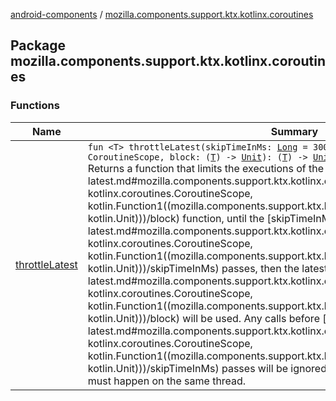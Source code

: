 [android-components](../index.md) / [mozilla.components.support.ktx.kotlinx.coroutines](./index.md)

## Package mozilla.components.support.ktx.kotlinx.coroutines

### Functions

| Name | Summary |
|---|---|
| [throttleLatest](throttle-latest.md) | `fun <T> throttleLatest(skipTimeInMs: `[`Long`](https://kotlinlang.org/api/latest/jvm/stdlib/kotlin/-long/index.html)` = 300L, coroutineScope: CoroutineScope, block: (`[`T`](throttle-latest.md#T)`) -> `[`Unit`](https://kotlinlang.org/api/latest/jvm/stdlib/kotlin/-unit/index.html)`): (`[`T`](throttle-latest.md#T)`) -> `[`Unit`](https://kotlinlang.org/api/latest/jvm/stdlib/kotlin/-unit/index.html)<br>Returns a function that limits the executions of the [block](throttle-latest.md#mozilla.components.support.ktx.kotlinx.coroutines$throttleLatest(kotlin.Long, kotlinx.coroutines.CoroutineScope, kotlin.Function1((mozilla.components.support.ktx.kotlinx.coroutines.throttleLatest.T, kotlin.Unit)))/block) function, until the [skipTimeInMs](throttle-latest.md#mozilla.components.support.ktx.kotlinx.coroutines$throttleLatest(kotlin.Long, kotlinx.coroutines.CoroutineScope, kotlin.Function1((mozilla.components.support.ktx.kotlinx.coroutines.throttleLatest.T, kotlin.Unit)))/skipTimeInMs) passes, then the latest value passed to [block](throttle-latest.md#mozilla.components.support.ktx.kotlinx.coroutines$throttleLatest(kotlin.Long, kotlinx.coroutines.CoroutineScope, kotlin.Function1((mozilla.components.support.ktx.kotlinx.coroutines.throttleLatest.T, kotlin.Unit)))/block) will be used. Any calls before [skipTimeInMs](throttle-latest.md#mozilla.components.support.ktx.kotlinx.coroutines$throttleLatest(kotlin.Long, kotlinx.coroutines.CoroutineScope, kotlin.Function1((mozilla.components.support.ktx.kotlinx.coroutines.throttleLatest.T, kotlin.Unit)))/skipTimeInMs) passes will be ignored. All calls to the returned function must happen on the same thread. |
